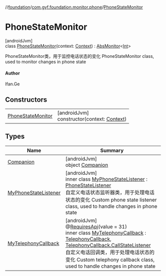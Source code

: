 //[foundation](../../../index.md)/[com.gyf.foundation.monitor.phone](../index.md)/[PhoneStateMonitor](index.md)

# PhoneStateMonitor

[androidJvm]\
class [PhoneStateMonitor](index.md)(context: [Context](https://developer.android.com/reference/kotlin/android/content/Context.html)) : [AbsMonitor](../../com.gyf.foundation.monitor/-abs-monitor/index.md)&lt;[Int](https://kotlinlang.org/api/core/kotlin-stdlib/kotlin/-int/index.html)&gt; 

PhoneStateMonitor类，用于监控电话状态的变化 PhoneStateMonitor class, used to monitor changes in phone state

#### Author

Ifan.Ge

## Constructors

| | |
|---|---|
| [PhoneStateMonitor](-phone-state-monitor.md) | [androidJvm]<br>constructor(context: [Context](https://developer.android.com/reference/kotlin/android/content/Context.html)) |

## Types

| Name | Summary |
|---|---|
| [Companion](-companion/index.md) | [androidJvm]<br>object [Companion](-companion/index.md) |
| [MyPhoneStateListener](-my-phone-state-listener/index.md) | [androidJvm]<br>inner class [MyPhoneStateListener](-my-phone-state-listener/index.md) : [PhoneStateListener](https://developer.android.com/reference/kotlin/android/telephony/PhoneStateListener.html)<br>自定义电话状态监听器类，用于处理电话状态的变化 Custom phone state listener class, used to handle changes in phone state |
| [MyTelephonyCallback](-my-telephony-callback/index.md) | [androidJvm]<br>@[RequiresApi](https://developer.android.com/reference/kotlin/androidx/annotation/RequiresApi.html)(value = 31)<br>inner class [MyTelephonyCallback](-my-telephony-callback/index.md) : [TelephonyCallback](https://developer.android.com/reference/kotlin/android/telephony/TelephonyCallback.html), [TelephonyCallback.CallStateListener](https://developer.android.com/reference/kotlin/android/telephony/TelephonyCallback.CallStateListener.html)<br>自定义电话回调类，用于处理电话状态的变化 Custom telephony callback class, used to handle changes in phone state |
